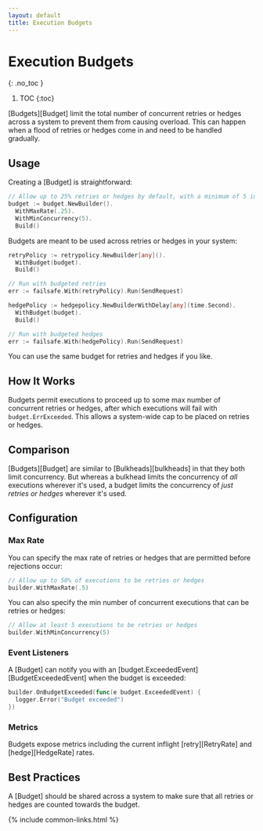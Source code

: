 ```yaml
---
layout: default
title: Execution Budgets
---
```


# Execution Budgets
{: .no_toc }

1. TOC
{:toc}

[Budgets][Budget] limit the total number of concurrent retries or hedges across a system to prevent them from causing overload. This can happen when a flood of retries or hedges come in and need to be handled gradually.

## Usage

Creating a [Budget] is straightforward:

```go
// Allow up to 25% retries or hedges by default, with a minimum of 5 in progress
budget := budget.NewBuilder().
  WithMaxRate(.25).
  WithMinConcurrency(5).
  Build()
```

Budgets are meant to be used across retries or hedges in your system:

```go
retryPolicy := retrypolicy.NewBuilder[any]().
  WithBudget(budget).
  Build()

// Run with budgeted retries
err := failsafe.With(retryPolicy).Run(SendRequest)

hedgePolicy := hedgepolicy.NewBuilderWithDelay[any](time.Second).
  WithBudget(budget).
  Build()

// Run with budgeted hedges
err := failsafe.With(hedgePolicy).Run(SendRequest)
```

You can use the same budget for retries and hedges if you like.

## How It Works

Budgets permit executions to proceed up to some max number of concurrent retries or hedges, after which executions will fail with `budget.ErrExceeded`. This allows a system-wide cap to be placed on retries or hedges.

## Comparison

[Budgets][Budget] are similar to [Bulkheads][bulkheads] in that they both limit concurrency. But whereas a bulkhead limits the concurrency of *all* executions wherever it's used, a budget limits the concurrency of *just retries or hedges* wherever it's used.

## Configuration

### Max Rate

You can specify the max rate of retries or hedges that are permitted before rejections occur:

```go
// Allow up to 50% of executions to be retries or hedges
builder.WithMaxRate(.5)
```

You can also specify the min number of concurrent executions that can be retries or hedges:

```go
// Allow at least 5 executions to be retries or hedges
builder.WithMinConcurrency(5)
```

### Event Listeners

A [Budget] can notify you with an [budget.ExceededEvent][BudgetExceededEvent] when the budget is exceeded:

```go
builder.OnBudgetExceeded(func(e budget.ExceededEvent) {
  logger.Error("Budget exceeded")
})
```

### Metrics

Budgets expose metrics including the current inflight [retry][RetryRate] and [hedge][HedgeRate] rates.

## Best Practices

A [Budget] should be shared across a system to make sure that all retries or hedges are counted towards the budget.

{% include common-links.html %}